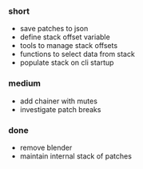 ### short

- save patches to json
- define stack offset variable
- tools to manage stack offsets
- functions to select data from stack
- populate stack on cli startup

### medium

- add chainer with mutes
- investigate patch breaks

### done

- remove blender
- maintain internal stack of patches
